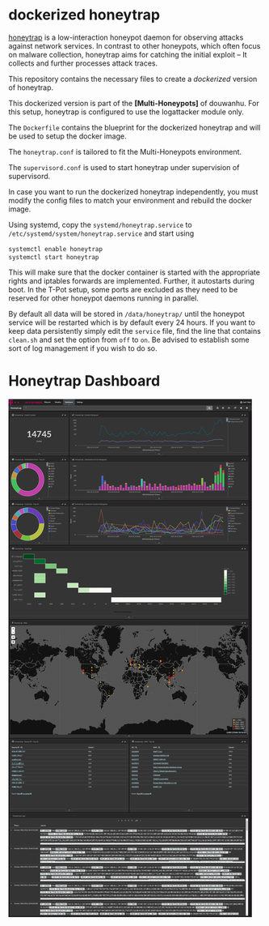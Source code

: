 # dockerized honeytrap


[honeytrap](https://github.com/armedpot/honeytrap) is a low-interaction honeypot daemon for observing attacks against network services. In contrast to other honeypots, which often focus on malware collection, honeytrap aims for catching the initial exploit – It collects and further processes attack traces.

This repository contains the necessary files to create a *dockerized* version of honeytrap.

This dockerized version is part of the **[Multi-Honeypots]** of douwanhu.
For this setup, honeytrap is configured to use the logattacker module only.

The `Dockerfile` contains the blueprint for the dockerized honeytrap and will be used to setup the docker image.  

The `honeytrap.conf` is tailored to fit the Multi-Honeypots environment.

The `supervisord.conf` is used to start honeytrap under supervision of supervisord.

In case you want to run the dockerized honeytrap independently, you must modify the config files to match your environment and rebuild the docker image.

Using systemd, copy the `systemd/honeytrap.service` to `/etc/systemd/system/honeytrap.service` and start using

```
systemctl enable honeytrap
systemctl start honeytrap
```

This will make sure that the docker container is started with the appropriate rights and iptables forwards are implemented. Further, it autostarts during boot.
In the T-Pot setup, some ports are excluded as they need to be reserved for other honeypot daemons running in parallel.

By default all data will be stored in `/data/honeytrap/` until the honeypot service will be restarted which is by default every 24 hours. If you want to keep data persistently simply edit the ``service`` file, find the line that contains ``clean.sh`` and set the option from ``off`` to ``on``. Be advised to establish some sort of log management if you wish to do so.

# Honeytrap Dashboard

![Honeytrap Dashboard](https://raw.githubusercontent.com/douwanhu/docker-honeytrap/master/doc/dashboard.png)
